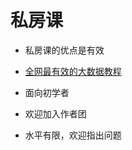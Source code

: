 # 私房课

* 私房课的优点是有效

* [全网最有效的大数据教程](https://github.com/huangyuefeng/study/wiki/StudyHadoop)

* 面向初学者

* 欢迎加入作者团

* 水平有限，欢迎指出问题

